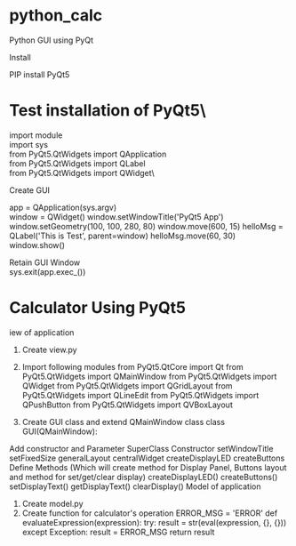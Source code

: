 # python_calc
Python GUI using PyQt

Install

PIP install PyQt5

# Test installation of PyQt5\

import module\
import sys\
from PyQt5.QtWidgets import QApplication\
from PyQt5.QtWidgets import QLabel\
from PyQt5.QtWidgets import QWidget\

Create GUI

app = QApplication(sys.argv)<br>
window = QWidget()
window.setWindowTitle('PyQt5 App')
window.setGeometry(100, 100, 280, 80)
window.move(600, 15)
helloMsg = QLabel('This is Test', parent=window)
helloMsg.move(60, 30)
window.show()

Retain GUI Window<br>
sys.exit(app.exec_())

# Calculator Using PyQt5

iew of application
1. Create view.py
2. Import following modules
from PyQt5.QtCore import Qt
from PyQt5.QtWidgets import QMainWindow
from PyQt5.QtWidgets import QWidget
from PyQt5.QtWidgets import QGridLayout
from PyQt5.QtWidgets import QLineEdit
from PyQt5.QtWidgets import QPushButton
from PyQt5.QtWidgets import QVBoxLayout

3. Create GUI class and extend QMainWindow class
class GUI(QMainWindow):

Add constructor and Parameter
SuperClass Constructor
setWindowTitle
setFixedSize
generalLayout
centralWidget
createDisplayLED
createButtons
Define Methods
(Which will create method for Display Panel, Buttons layout and method for set/get/clear display)
createDisplayLED()
createButtons()
setDisplayText()
getDisplayText()
clearDisplay()
Model of application
1. Create model.py
2. Create function for calculator's operation
ERROR_MSG = 'ERROR'
def evaluateExpression(expression):
try:
result = str(eval(expression, {}, {}))
except Exception:
result = ERROR_MSG
return result
